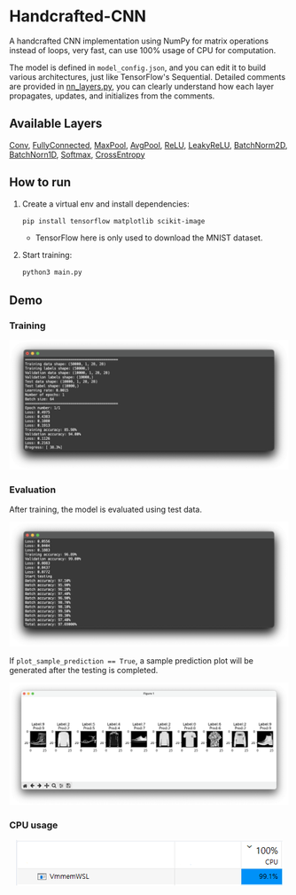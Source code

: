 # Handcrafted-CNN

A handcrafted CNN implementation using NumPy for matrix operations instead of loops, very fast, can use 100% usage of CPU for computation.

The model is defined in `model_config.json`, and you can edit it to build various architectures, just like TensorFlow's Sequential. Detailed comments are provided in [nn_layers.py](https://github.com/Avafly/Handcrafted-CNN/blob/main/nn_layers.py), you can clearly understand how each layer propagates, updates, and initializes from the comments.

## Available Layers

[Conv](https://github.com/Avafly/Handcrafted-CNN/blob/main/nn_layers.py#L8), [FullyConnected](https://github.com/Avafly/Handcrafted-CNN/blob/main/nn_layers.py#L248), [MaxPool](https://github.com/Avafly/Handcrafted-CNN/blob/main/nn_layers.py#L144), [AvgPool](https://github.com/Avafly/Handcrafted-CNN/blob/main/nn_layers.py#L197), [ReLU](https://github.com/Avafly/Handcrafted-CNN/blob/main/nn_layers.py#L311), [LeakyReLU](https://github.com/Avafly/Handcrafted-CNN/blob/main/nn_layers.py#L344), [BatchNorm2D](https://github.com/Avafly/Handcrafted-CNN/blob/main/nn_layers.py#L377), [BatchNorn1D](https://github.com/Avafly/Handcrafted-CNN/blob/main/nn_layers.py#L456), [Softmax](https://github.com/Avafly/Handcrafted-CNN/blob/main/nn_layers.py#L534), [CrossEntropy](https://github.com/Avafly/Handcrafted-CNN/blob/main/nn_layers.py#L563)

## How to run

1. Create a virtual env and install dependencies:

   ```bash
   pip install tensorflow matplotlib scikit-image
   ```

   - TensorFlow here is only used to download the MNIST dataset.

2. Start training:

   ```bash
   python3 main.py
   ```

## Demo

### Training

<p align="center">
    <img src="./images/running.png" alt="training" width="700" />
</p>

### Evaluation

After training, the model is evaluated using test data.

<p align="center">
    <img src="./images/test.png" alt="test" width="700" />
</p>

If `plot_sample_prediction == True`, a sample prediction plot will be generated after the testing is completed.

<p align="center">
    <img src="./images/pred_demo_fashion_mnist.png" alt="test_result" width="700" />
</p>

### CPU usage

<p align="center">
    <img src="./images/cpu_usage.png" alt="training" />
</p>
